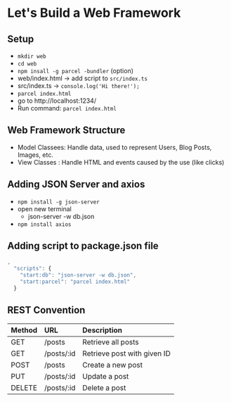 # Let's Build a Web Framework

## Setup

- `mkdir web`
- `cd web`
- `npm insall -g parcel -bundler` (option)
- web/index.html -> add script to `src/index.ts`
- src/index.ts -> `console.log('Hi there!');`
- `parcel index.html`
- go to http://localhost:1234/
- Run command: `parcel index.html`

## Web Framework Structure

- Model Classees: Handle data, used to represent Users, Blog Posts, Images, etc.
- View Classes : Handle HTML and events caused by the use (like clicks)

## Adding JSON Server and axios

- `npm install -g json-server`
- open new terminal
  - json-server -w db.json
- `npm install axios`

## Adding script to package.json file

```js
,
  "scripts": {
    "start:db": "json-server -w db.json",
    "start:parcel": "parcel index.html"
  }
```

## REST Convention

| Method | URL        | Description                 |
| ------ | :--------- | :-------------------------- |
| GET    | /posts     | Retrieve all posts          |
| GET    | /posts/:id | Retrieve post with given ID |
| POST   | /posts     | Create a new post           |
| PUT    | /posts/:id | Update a post               |
| DELETE | /posts/:id | Delete a post               |
